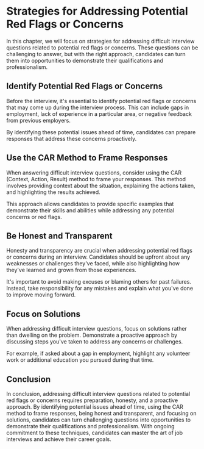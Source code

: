 Strategies for Addressing Potential Red Flags or Concerns
==============================================================================================================

In this chapter, we will focus on strategies for addressing difficult interview questions related to potential red flags or concerns. These questions can be challenging to answer, but with the right approach, candidates can turn them into opportunities to demonstrate their qualifications and professionalism.

Identify Potential Red Flags or Concerns
----------------------------------------

Before the interview, it's essential to identify potential red flags or concerns that may come up during the interview process. This can include gaps in employment, lack of experience in a particular area, or negative feedback from previous employers.

By identifying these potential issues ahead of time, candidates can prepare responses that address these concerns proactively.

Use the CAR Method to Frame Responses
-------------------------------------

When answering difficult interview questions, consider using the CAR (Context, Action, Result) method to frame your responses. This method involves providing context about the situation, explaining the actions taken, and highlighting the results achieved.

This approach allows candidates to provide specific examples that demonstrate their skills and abilities while addressing any potential concerns or red flags.

Be Honest and Transparent
-------------------------

Honesty and transparency are crucial when addressing potential red flags or concerns during an interview. Candidates should be upfront about any weaknesses or challenges they've faced, while also highlighting how they've learned and grown from those experiences.

It's important to avoid making excuses or blaming others for past failures. Instead, take responsibility for any mistakes and explain what you've done to improve moving forward.

Focus on Solutions
------------------

When addressing difficult interview questions, focus on solutions rather than dwelling on the problem. Demonstrate a proactive approach by discussing steps you've taken to address any concerns or challenges.

For example, if asked about a gap in employment, highlight any volunteer work or additional education you pursued during that time.

Conclusion
----------

In conclusion, addressing difficult interview questions related to potential red flags or concerns requires preparation, honesty, and a proactive approach. By identifying potential issues ahead of time, using the CAR method to frame responses, being honest and transparent, and focusing on solutions, candidates can turn challenging questions into opportunities to demonstrate their qualifications and professionalism. With ongoing commitment to these techniques, candidates can master the art of job interviews and achieve their career goals.
